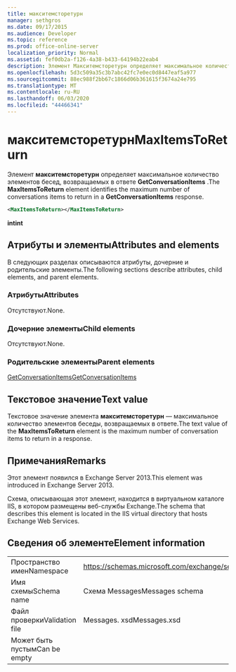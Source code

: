 ```yaml
---
title: макситемсторетурн
manager: sethgros
ms.date: 09/17/2015
ms.audience: Developer
ms.topic: reference
ms.prod: office-online-server
localization_priority: Normal
ms.assetid: fef0db2a-f126-4a38-b433-64194b22eab4
description: Элемент Макситемсторетурн определяет максимальное количество элементов бесед, возвращаемых в ответе GetConversationItems.
ms.openlocfilehash: 5d3c509a35c3b7abc42fc7e0ec0d8447eaf5a977
ms.sourcegitcommit: 88ec988f2bb67c1866d06b361615f3674a24e795
ms.translationtype: MT
ms.contentlocale: ru-RU
ms.lasthandoff: 06/03/2020
ms.locfileid: "44466341"
---
```

# <a name="maxitemstoreturn"></a><span data-ttu-id="5de4c-103">макситемсторетурн</span><span class="sxs-lookup"><span data-stu-id="5de4c-103">MaxItemsToReturn</span></span>

<span data-ttu-id="5de4c-104">Элемент **макситемсторетурн** определяет максимальное количество элементов бесед, возвращаемых в ответе **GetConversationItems** .</span><span class="sxs-lookup"><span data-stu-id="5de4c-104">The **MaxItemsToReturn** element identifies the maximum number of conversations items to return in a **GetConversationItems** response.</span></span> 
  
```XML
<MaxItemsToReturn></MaxItemsToReturn>
```

 <span data-ttu-id="5de4c-105">**int**</span><span class="sxs-lookup"><span data-stu-id="5de4c-105">**int**</span></span>
## <a name="attributes-and-elements"></a><span data-ttu-id="5de4c-106">Атрибуты и элементы</span><span class="sxs-lookup"><span data-stu-id="5de4c-106">Attributes and elements</span></span>

<span data-ttu-id="5de4c-107">В следующих разделах описываются атрибуты, дочерние и родительские элементы.</span><span class="sxs-lookup"><span data-stu-id="5de4c-107">The following sections describe attributes, child elements, and parent elements.</span></span>
  
### <a name="attributes"></a><span data-ttu-id="5de4c-108">Атрибуты</span><span class="sxs-lookup"><span data-stu-id="5de4c-108">Attributes</span></span>

<span data-ttu-id="5de4c-109">Отсутствуют.</span><span class="sxs-lookup"><span data-stu-id="5de4c-109">None.</span></span>
  
### <a name="child-elements"></a><span data-ttu-id="5de4c-110">Дочерние элементы</span><span class="sxs-lookup"><span data-stu-id="5de4c-110">Child elements</span></span>

<span data-ttu-id="5de4c-111">Отсутствуют.</span><span class="sxs-lookup"><span data-stu-id="5de4c-111">None.</span></span>
  
### <a name="parent-elements"></a><span data-ttu-id="5de4c-112">Родительские элементы</span><span class="sxs-lookup"><span data-stu-id="5de4c-112">Parent elements</span></span>

[<span data-ttu-id="5de4c-113">GetConversationItems</span><span class="sxs-lookup"><span data-stu-id="5de4c-113">GetConversationItems</span></span>](getconversationitems.md)
  
## <a name="text-value"></a><span data-ttu-id="5de4c-114">Текстовое значение</span><span class="sxs-lookup"><span data-stu-id="5de4c-114">Text value</span></span>

<span data-ttu-id="5de4c-115">Текстовое значение элемента **макситемсторетурн** — максимальное количество элементов беседы, возвращаемых в ответе.</span><span class="sxs-lookup"><span data-stu-id="5de4c-115">The text value of the **MaxItemsToReturn** element is the maximum number of conversation items to return in a response.</span></span> 
  
## <a name="remarks"></a><span data-ttu-id="5de4c-116">Примечания</span><span class="sxs-lookup"><span data-stu-id="5de4c-116">Remarks</span></span>

<span data-ttu-id="5de4c-117">Этот элемент появился в Exchange Server 2013.</span><span class="sxs-lookup"><span data-stu-id="5de4c-117">This element was introduced in Exchange Server 2013.</span></span>
  
<span data-ttu-id="5de4c-118">Схема, описывающая этот элемент, находится в виртуальном каталоге IIS, в котором размещены веб-службы Exchange.</span><span class="sxs-lookup"><span data-stu-id="5de4c-118">The schema that describes this element is located in the IIS virtual directory that hosts Exchange Web Services.</span></span>
  
## <a name="element-information"></a><span data-ttu-id="5de4c-119">Сведения об элементе</span><span class="sxs-lookup"><span data-stu-id="5de4c-119">Element information</span></span>

|||
|:-----|:-----|
|<span data-ttu-id="5de4c-120">Пространство имен</span><span class="sxs-lookup"><span data-stu-id="5de4c-120">Namespace</span></span>  <br/> |https://schemas.microsoft.com/exchange/services/2006/messages  <br/> |
|<span data-ttu-id="5de4c-121">Имя схемы</span><span class="sxs-lookup"><span data-stu-id="5de4c-121">Schema name</span></span>  <br/> |<span data-ttu-id="5de4c-122">Схема Messages</span><span class="sxs-lookup"><span data-stu-id="5de4c-122">Messages schema</span></span>  <br/> |
|<span data-ttu-id="5de4c-123">Файл проверки</span><span class="sxs-lookup"><span data-stu-id="5de4c-123">Validation file</span></span>  <br/> |<span data-ttu-id="5de4c-124">Messages. xsd</span><span class="sxs-lookup"><span data-stu-id="5de4c-124">Messages.xsd</span></span>  <br/> |
|<span data-ttu-id="5de4c-125">Может быть пустым</span><span class="sxs-lookup"><span data-stu-id="5de4c-125">Can be empty</span></span>  <br/> ||
   

